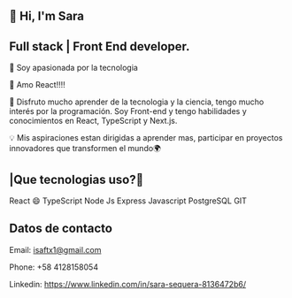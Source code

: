 ## 🚀 Hi, I'm Sara

## Full stack | Front End developer.



🔭 Soy apasionada por la tecnologia

🌟 Amo React!!!!

🚀 Disfruto mucho aprender de la tecnologia y la ciencia, tengo mucho interés por la programación. Soy Front-end y tengo habilidades y conocimientos en React, TypeScript y Next.js.

💡 Mis aspiraciones estan dirigidas a aprender mas, participar en proyectos innovadores que transformen el mundo🌍


## |Que tecnologias uso?🚀

React 😄
TypeScript
Node Js
Express 
Javascript
PostgreSQL
GIT

## Datos de contacto

Email: isaftx1@gmail.com

Phone: +58 4128158054 

Linkedin: https://www.linkedin.com/in/sara-sequera-8136472b6/

